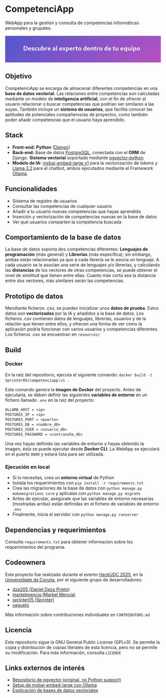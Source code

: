 # CompetenciApp
WebApp para la gestión y consulta de competencias informáticas personales y grupales.  
<br>
![](header.png)

## Objetivo
CompetenciApp se encarga de almacenar diferentes competencias en una **base de datos vectorial**. Las relaciones entre competencias son calculadas mediante un modelo de **inteligencia artificial**, con el fin de ofrecer al usuario relacionar o buscar competencias que podrían ser similares a las suyas. También incluye un **sistema de usuarios**, que facilita conocer las aptitudes de potenciales compañeros/as de proyectos, como también poder añadir competencias que el usuario haya aprendido.

## Stack
- **Front-end:** **Python** ([Django](https://www.djangoproject.com/))
- **Back-end:** Base de datos [PostgreSQL](https://www.postgresql.org/), conectada con el **ORM** de Django. **Sistema vectorial** soportado mediante [pgvector-python](https://github.com/pgvector/pgvector-python)
- **Modelo de IA:** [mxbai-embed-large v1](https://huggingface.co/mixedbread-ai/mxbai-embed-large-v1) para la vectorización de tokens y [Llama 3.2](https://www.llama.com/) para el chatbot, ambos ejecutados mediante el Framework [Ollama](https://ollama.com/).

## Funcionalidades
- Sistema de registro de usuarios
- Consultar las competencias de cualquier usuario
- Añadir a tu usuario nuevas competencias que hayas aprendido 
- Inserción y vectorización de competencias nuevas en la base de datos
- Ver qué usuarios comparten la competencia buscada

## Comportamiento de la base de datos
La base de datos soporta dos competencias diferentes: **Lenguajes de programación** (más general) y **Librerías** (más específica); sin embargo, ambas están relacionadas ya que a cada librería se le asocia un lenguaje. A cada usuario se le asocian una serie de lenguajes y/o librerías, y calculando las **distancias** de los vectores de otras competencias, se puede obtener el nivel de similitud que tienen entre ellas. Cuanto más corta sea la distancia entre dos vectores, más similares serán las competencias.

## Prototipo de datos
Mendiante ficheros .csv, se pueden inicializar unos **datos de prueba**. Estos datos son **vectorizados** por la IA y añadidos a la base de datos. Los ficheros .csv contienen datos de lenguajes, librerías, usuarios y de la relación que tienen entre ellos, y ofrecen una forma de ver cómo la aplicación podría funcionar con varios usuarios y competencias diferentes. Los ficheros .csv se encuentran en `resources/`

## Build
### Docker 
En la raíz del repositorio, ejecuta el siguiente comando:
`docker build -t Sprinter05/competenciapp:v1 .`

Este comando genera la **imagen de Docker** del proyecto. Antes de ejecutarla, se deben definir las siguientes **variables de entorno** en un fichero llamado `.env` en la raíz del proyecto:

```
OLLAMA_HOST = <ip>
POSTGRES_IP = <ip>
POSTGRES_PORT = <puerto>
POSTGRES_DB = <nombre_db>
POSTGRES_USER = <usuario_db>
POSTGRES_PASSWORD = <contraseña_db>
```

Una vez hayas definido las variables de entorno y hayas obtenido la imagen, ésta se puede ejecutar desde **Docker CLI**. La WebApp se ejecutará en el puerto `8000` y estará lista para ser utilizada.

### Ejecución en local
- Si lo necesitas, crea un **entorno virtual** de Python
- Instala los requerimientos con `pip install -r requirements.txt`
- Crea las migraciones de la base de datos con `python manage.py makemigrations core` y aplícalas con `python manage.py migrate`
- Antes de ejecutar, asegúrate que las variables de entorno necesarias (mostradas arriba) están definidas en el fichero de variables de entorno `.env`
- Finalmente, inicia el servidor con `python manage.py runserver`

## Dependencias y requerimientos
Consulta `requirements.txt` para obtener informacíon sobre los requerimientos del programa.

## Codeowners
Este proyecto fue realizado durante el evento [HackUDC 2025](https://hackudc.gpul.org/), en la [Universidade da Coruña](https://www.udc.es/), por el siguiente grupo de desarrolladores:

- [dza205 (Daniel Deza Prieto)](https://github.com/dza205)
- [markelmencia (Markel Mencía)](https://github.com/markelmencia)
- [sprinter05 (Sprinter)](https://github.com/Sprinter05)
- [yagueto](https://github.com/yagueto)

Más información sobre contribuciones individuales en `CONTRIBUTORS.md`

## Licencia
Este repositorio sigue la GNU General Public License (GPLv3). Se permite la copia y distribución de copias literales de esta licencia, pero no se permite su modificación. Para más información, consulta `LICENSE`

## Links externos de interés
- [Repositorio de pgvector (original, no Python support)](https://github.com/pgvector/pgvector)
- [Setup de mxbai-embed-large con Ollama](https://ollama.com/library/mxbai-embed-large)
- [Explicación de bases de datos vectoriales](https://www.cloudflare.com/learning/ai/what-is-vector-database/)
